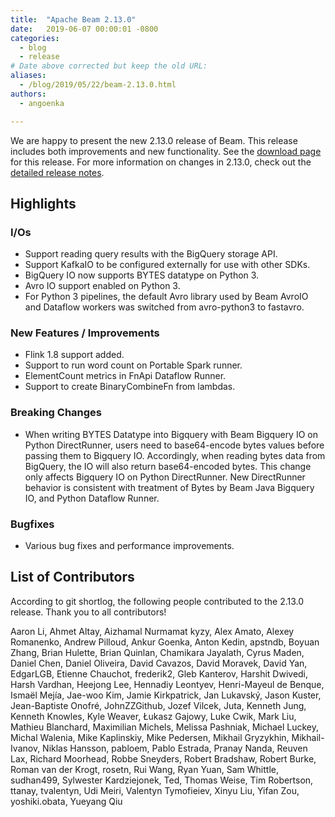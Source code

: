 ```yaml
---
title:  "Apache Beam 2.13.0"
date:   2019-06-07 00:00:01 -0800
categories:
  - blog
  - release
# Date above corrected but keep the old URL:
aliases:
  - /blog/2019/05/22/beam-2.13.0.html
authors:
  - angoenka

---
```

<!--
Licensed under the Apache License, Version 2.0 (the "License");
you may not use this file except in compliance with the License.
You may obtain a copy of the License at

http://www.apache.org/licenses/LICENSE-2.0

Unless required by applicable law or agreed to in writing, software
distributed under the License is distributed on an "AS IS" BASIS,
WITHOUT WARRANTIES OR CONDITIONS OF ANY KIND, either express or implied.
See the License for the specific language governing permissions and
limitations under the License.
-->

We are happy to present the new 2.13.0 release of Beam. This release includes both improvements and new functionality.
See the [download page](/get-started/downloads/#2130-2019-05-21) for this release.<!--more-->
For more information on changes in 2.13.0, check out the
[detailed release notes](https://jira.apache.org/jira/secure/ReleaseNote.jspa?projectId=12319527&version=12345166).

## Highlights

### I/Os

* Support reading query results with the BigQuery storage API.
* Support KafkaIO to be configured externally for use with other SDKs.
* BigQuery IO now supports BYTES datatype on Python 3.
* Avro IO support enabled on Python 3.
* For Python 3 pipelines, the default Avro library used by Beam AvroIO and Dataflow workers was switched from avro-python3 to fastavro.


### New Features / Improvements

* Flink 1.8 support added.
* Support to run word count on Portable Spark runner.
* ElementCount metrics in FnApi Dataflow Runner.
* Support to create BinaryCombineFn from lambdas.


### Breaking Changes
* When writing BYTES Datatype into Bigquery with Beam Bigquery IO on Python DirectRunner, users need to base64-encode bytes values before passing them to Bigquery IO. Accordingly, when reading bytes data from BigQuery, the IO will also return base64-encoded bytes. This change only affects Bigquery IO on Python DirectRunner. New DirectRunner behavior is consistent with treatment of Bytes by Beam Java Bigquery IO, and Python Dataflow Runner.


### Bugfixes

* Various bug fixes and performance improvements.

## List of Contributors

According to git shortlog, the following people contributed to the 2.13.0 release. Thank you to all contributors!

Aaron Li, Ahmet Altay, Aizhamal Nurmamat kyzy, Alex Amato, Alexey Romanenko,
Andrew Pilloud, Ankur Goenka, Anton Kedin, apstndb, Boyuan Zhang, Brian Hulette,
Brian Quinlan, Chamikara Jayalath, Cyrus Maden, Daniel Chen, Daniel Oliveira,
David Cavazos, David Moravek, David Yan, EdgarLGB, Etienne Chauchot, frederik2,
Gleb Kanterov, Harshit Dwivedi, Harsh Vardhan, Heejong Lee, Hennadiy Leontyev,
Henri-Mayeul de Benque, Ismaël Mejía, Jae-woo Kim, Jamie Kirkpatrick, Jan Lukavský,
Jason Kuster, Jean-Baptiste Onofré, JohnZZGithub, Jozef Vilcek, Juta, Kenneth Jung,
Kenneth Knowles, Kyle Weaver, Łukasz Gajowy, Luke Cwik, Mark Liu, Mathieu Blanchard,
Maximilian Michels, Melissa Pashniak, Michael Luckey, Michal Walenia, Mike Kaplinskiy,
Mike Pedersen, Mikhail Gryzykhin, Mikhail-Ivanov, Niklas Hansson, pabloem,
Pablo Estrada, Pranay Nanda, Reuven Lax, Richard Moorhead, Robbe Sneyders,
Robert Bradshaw, Robert Burke, Roman van der Krogt, rosetn, Rui Wang, Ryan Yuan,
Sam Whittle, sudhan499, Sylwester Kardziejonek, Ted, Thomas Weise, Tim Robertson,
ttanay, tvalentyn, Udi Meiri, Valentyn Tymofieiev, Xinyu Liu, Yifan Zou,
yoshiki.obata, Yueyang Qiu
